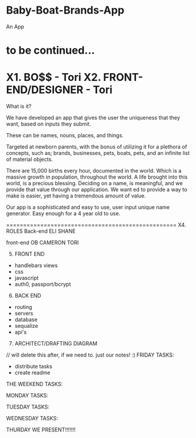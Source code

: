 # Baby-Boat-Brands-App
An App

to be continued...
=================================================
X1. BO$$ - Tori
X2. FRONT-END/DESIGNER - Tori
=================================================
What is it?

We have developed an app that gives the user the uniqueness that they want, based on inputs they submit.

These can be names, nouns, places, and things.

Targeted at newborn parents, with the bonus of utilizing it for a plethora of concepts, such as; brands, businesses, pets, boats, pets, and an infinite list of material objects.

There are 15,000 births every hour, documented in the world. Which is a massive growth in population, throughout the world. A life brought into this world, is a precious blessing. Deciding on a name, is meaningful, and we provide that value through our application. We want ed to provide a way to make is easier, yet having a tremendous amount of value.

Our app is a sophisticated and easy to use, user input unique name generator. Easy enough for a 4 year old to use.


==================================================
X4. ROLES
Back-end
    ELI
    SHANE 

front-end
    OB
    CAMERON 
    TORI 
    
5. FRONT END
 - handlebars views
 - css
 - javascript
  - auth0, passport/bcrypt
 
6. BACK END
  - routing
  - servers
  - database
  - sequalize
  - api's
7. ARCHITECT/DRAFTING DIAGRAM


// will delete this after, if we need to. just our notes! :)
FRIDAY TASKS:
- distribute tasks
- create readme

THE WEEKEND TASKS:

MONDAY TASKS:

TUESDAY TASKS:

WEDNESDAY TASKS:

THURDAY WE PRESENT!!!!!!!

